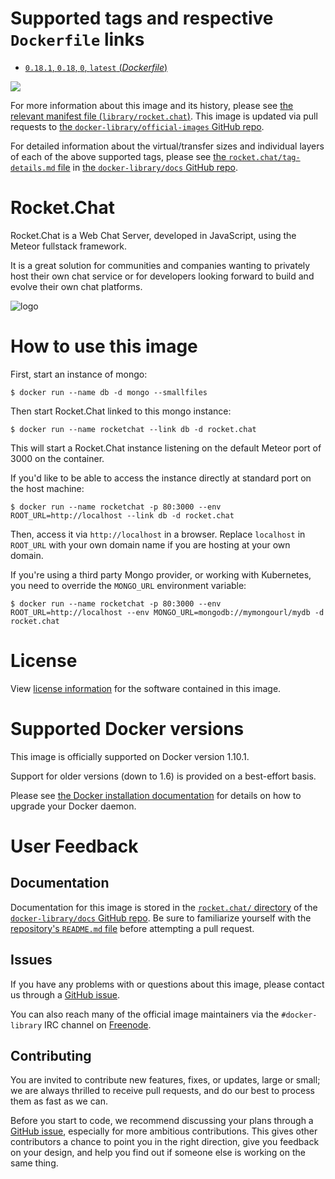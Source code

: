 # Supported tags and respective `Dockerfile` links

-	[`0.18.1`, `0.18`, `0`, `latest` (*Dockerfile*)](https://github.com/RocketChat/Docker.Official.Image/blob/637f61efcf2539133c697c940ec6bd6655d6b0ec/Dockerfile)

[![](https://badge.imagelayers.io/rocket.chat:latest.svg)](https://imagelayers.io/?images=rocket.chat:0.18.1)

For more information about this image and its history, please see [the relevant manifest file (`library/rocket.chat`)](https://github.com/docker-library/official-images/blob/master/library/rocket.chat). This image is updated via pull requests to [the `docker-library/official-images` GitHub repo](https://github.com/docker-library/official-images).

For detailed information about the virtual/transfer sizes and individual layers of each of the above supported tags, please see [the `rocket.chat/tag-details.md` file](https://github.com/docker-library/docs/blob/master/rocket.chat/tag-details.md) in [the `docker-library/docs` GitHub repo](https://github.com/docker-library/docs).

# Rocket.Chat

Rocket.Chat is a Web Chat Server, developed in JavaScript, using the Meteor fullstack framework.

It is a great solution for communities and companies wanting to privately host their own chat service or for developers looking forward to build and evolve their own chat platforms.

![logo](https://rawgit.com/docker-library/docs/a6616e4fc5d554756247938b57677c763f32c0f4/rocket.chat/logo.svg)

# How to use this image

First, start an instance of mongo:

```console
$ docker run --name db -d mongo --smallfiles
```

Then start Rocket.Chat linked to this mongo instance:

```console
$ docker run --name rocketchat --link db -d rocket.chat
```

This will start a Rocket.Chat instance listening on the default Meteor port of 3000 on the container.

If you'd like to be able to access the instance directly at standard port on the host machine:

```console
$ docker run --name rocketchat -p 80:3000 --env ROOT_URL=http://localhost --link db -d rocket.chat
```

Then, access it via `http://localhost` in a browser. Replace `localhost` in `ROOT_URL` with your own domain name if you are hosting at your own domain.

If you're using a third party Mongo provider, or working with Kubernetes, you need to override the `MONGO_URL` environment variable:

```console
$ docker run --name rocketchat -p 80:3000 --env ROOT_URL=http://localhost --env MONGO_URL=mongodb://mymongourl/mydb -d rocket.chat
```

# License

View [license information](https://github.com/RocketChat/Rocket.Chat/blob/master/LICENSE) for the software contained in this image.

# Supported Docker versions

This image is officially supported on Docker version 1.10.1.

Support for older versions (down to 1.6) is provided on a best-effort basis.

Please see [the Docker installation documentation](https://docs.docker.com/installation/) for details on how to upgrade your Docker daemon.

# User Feedback

## Documentation

Documentation for this image is stored in the [`rocket.chat/` directory](https://github.com/docker-library/docs/tree/master/rocket.chat) of the [`docker-library/docs` GitHub repo](https://github.com/docker-library/docs). Be sure to familiarize yourself with the [repository's `README.md` file](https://github.com/docker-library/docs/blob/master/README.md) before attempting a pull request.

## Issues

If you have any problems with or questions about this image, please contact us through a [GitHub issue](https://github.com/RocketChat/Docker.Official.Image/issues).

You can also reach many of the official image maintainers via the `#docker-library` IRC channel on [Freenode](https://freenode.net).

## Contributing

You are invited to contribute new features, fixes, or updates, large or small; we are always thrilled to receive pull requests, and do our best to process them as fast as we can.

Before you start to code, we recommend discussing your plans through a [GitHub issue](https://github.com/RocketChat/Docker.Official.Image/issues), especially for more ambitious contributions. This gives other contributors a chance to point you in the right direction, give you feedback on your design, and help you find out if someone else is working on the same thing.
